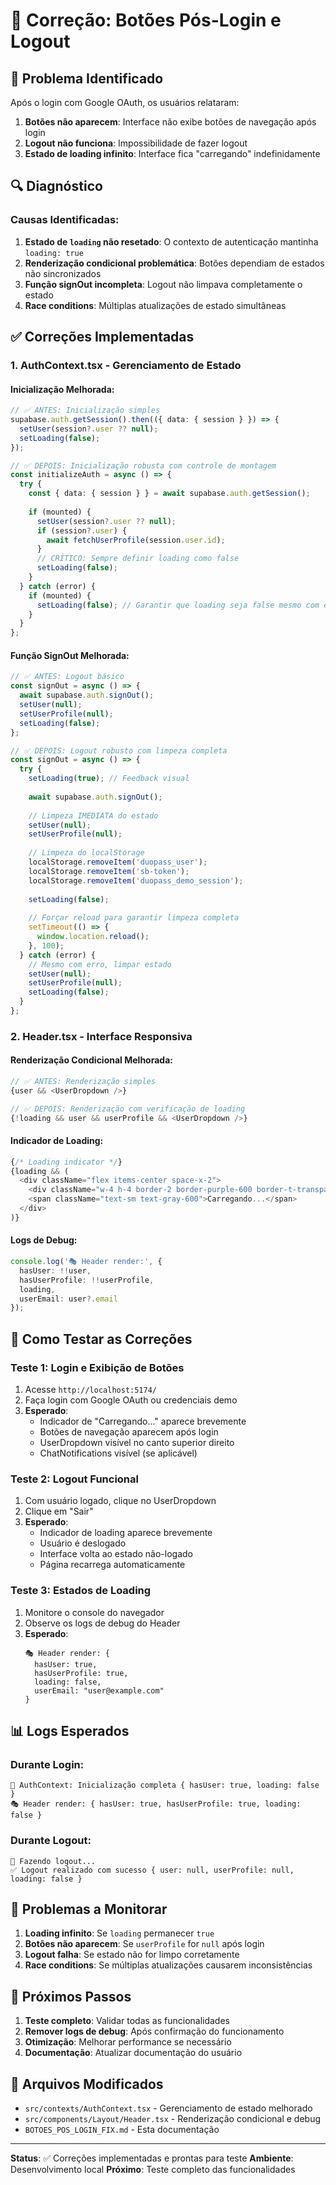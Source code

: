 # 🔧 Correção: Botões Pós-Login e Logout

## 🎯 Problema Identificado

Após o login com Google OAuth, os usuários relataram:
1. **Botões não aparecem**: Interface não exibe botões de navegação após login
2. **Logout não funciona**: Impossibilidade de fazer logout
3. **Estado de loading infinito**: Interface fica "carregando" indefinidamente

## 🔍 Diagnóstico

### Causas Identificadas:
1. **Estado de `loading` não resetado**: O contexto de autenticação mantinha `loading: true`
2. **Renderização condicional problemática**: Botões dependiam de estados não sincronizados
3. **Função signOut incompleta**: Logout não limpava completamente o estado
4. **Race conditions**: Múltiplas atualizações de estado simultâneas

## ✅ Correções Implementadas

### 1. **AuthContext.tsx** - Gerenciamento de Estado

#### Inicialização Melhorada:
```typescript
// ✅ ANTES: Inicialização simples
supabase.auth.getSession().then(({ data: { session } }) => {
  setUser(session?.user ?? null);
  setLoading(false);
});

// ✅ DEPOIS: Inicialização robusta com controle de montagem
const initializeAuth = async () => {
  try {
    const { data: { session } } = await supabase.auth.getSession();
    
    if (mounted) {
      setUser(session?.user ?? null);
      if (session?.user) {
        await fetchUserProfile(session.user.id);
      }
      // CRÍTICO: Sempre definir loading como false
      setLoading(false);
    }
  } catch (error) {
    if (mounted) {
      setLoading(false); // Garantir que loading seja false mesmo com erro
    }
  }
};
```

#### Função SignOut Melhorada:
```typescript
// ✅ ANTES: Logout básico
const signOut = async () => {
  await supabase.auth.signOut();
  setUser(null);
  setUserProfile(null);
  setLoading(false);
};

// ✅ DEPOIS: Logout robusto com limpeza completa
const signOut = async () => {
  try {
    setLoading(true); // Feedback visual
    
    await supabase.auth.signOut();
    
    // Limpeza IMEDIATA do estado
    setUser(null);
    setUserProfile(null);
    
    // Limpeza do localStorage
    localStorage.removeItem('duopass_user');
    localStorage.removeItem('sb-token');
    localStorage.removeItem('duopass_demo_session');
    
    setLoading(false);
    
    // Forçar reload para garantir limpeza completa
    setTimeout(() => {
      window.location.reload();
    }, 100);
  } catch (error) {
    // Mesmo com erro, limpar estado
    setUser(null);
    setUserProfile(null);
    setLoading(false);
  }
};
```

### 2. **Header.tsx** - Interface Responsiva

#### Renderização Condicional Melhorada:
```typescript
// ✅ ANTES: Renderização simples
{user && <UserDropdown />}

// ✅ DEPOIS: Renderização com verificação de loading
{!loading && user && userProfile && <UserDropdown />}
```

#### Indicador de Loading:
```typescript
{/* Loading indicator */}
{loading && (
  <div className="flex items-center space-x-2">
    <div className="w-4 h-4 border-2 border-purple-600 border-t-transparent rounded-full animate-spin"></div>
    <span className="text-sm text-gray-600">Carregando...</span>
  </div>
)}
```

#### Logs de Debug:
```typescript
console.log('🎭 Header render:', {
  hasUser: !!user,
  hasUserProfile: !!userProfile,
  loading,
  userEmail: user?.email
});
```

## 🧪 Como Testar as Correções

### Teste 1: Login e Exibição de Botões
1. Acesse `http://localhost:5174/`
2. Faça login com Google OAuth ou credenciais demo
3. **Esperado**: 
   - Indicador de "Carregando..." aparece brevemente
   - Botões de navegação aparecem após login
   - UserDropdown visível no canto superior direito
   - ChatNotifications visível (se aplicável)

### Teste 2: Logout Funcional
1. Com usuário logado, clique no UserDropdown
2. Clique em "Sair"
3. **Esperado**:
   - Indicador de loading aparece brevemente
   - Usuário é deslogado
   - Interface volta ao estado não-logado
   - Página recarrega automaticamente

### Teste 3: Estados de Loading
1. Monitore o console do navegador
2. Observe os logs de debug do Header
3. **Esperado**:
   ```
   🎭 Header render: {
     hasUser: true,
     hasUserProfile: true,
     loading: false,
     userEmail: "user@example.com"
   }
   ```

## 📊 Logs Esperados

### Durante Login:
```
🔄 AuthContext: Inicialização completa { hasUser: true, loading: false }
🎭 Header render: { hasUser: true, hasUserProfile: true, loading: false }
```

### Durante Logout:
```
🚪 Fazendo logout...
✅ Logout realizado com sucesso { user: null, userProfile: null, loading: false }
```

## 🚨 Problemas a Monitorar

1. **Loading infinito**: Se `loading` permanecer `true`
2. **Botões não aparecem**: Se `userProfile` for `null` após login
3. **Logout falha**: Se estado não for limpo corretamente
4. **Race conditions**: Se múltiplas atualizações causarem inconsistências

## 🔄 Próximos Passos

1. **Teste completo**: Validar todas as funcionalidades
2. **Remover logs de debug**: Após confirmação do funcionamento
3. **Otimização**: Melhorar performance se necessário
4. **Documentação**: Atualizar documentação do usuário

## 📁 Arquivos Modificados

- `src/contexts/AuthContext.tsx` - Gerenciamento de estado melhorado
- `src/components/Layout/Header.tsx` - Renderização condicional e debug
- `BOTOES_POS_LOGIN_FIX.md` - Esta documentação

---

**Status**: ✅ Correções implementadas e prontas para teste
**Ambiente**: Desenvolvimento local
**Próximo**: Teste completo das funcionalidades
